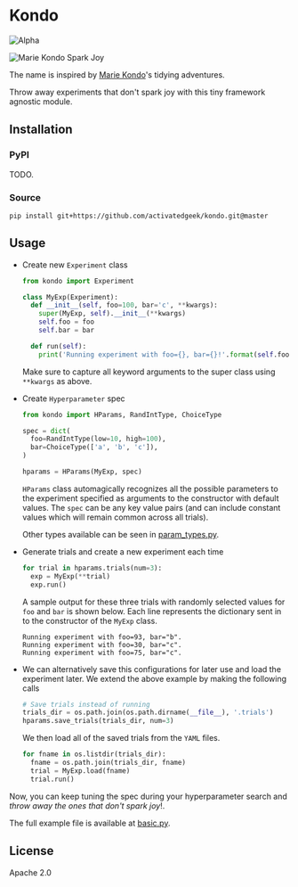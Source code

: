 # Kondo

![Alpha](https://img.shields.io/badge/status-alpha-blue.svg)

![Marie Kondo Spark Joy](https://i.imgflip.com/2zdobd.jpg)

The name is inspired by [Marie Kondo](https://konmari.com)'s tidying adventures.

Throw away experiments that don't spark joy with this tiny framework agnostic
module.

## Installation

### PyPI

TODO.

### Source

```
pip install git+https://github.com/activatedgeek/kondo.git@master
```

## Usage

* Create new `Experiment` class
  ```python
  from kondo import Experiment

  class MyExp(Experiment):
    def __init__(self, foo=100, bar='c', **kwargs):
      super(MyExp, self).__init__(**kwargs)
      self.foo = foo
      self.bar = bar

    def run(self):
      print('Running experiment with foo={}, bar={}!'.format(self.foo, self.bar))
  ```
  Make sure to capture all keyword arguments to the super class using `**kwargs`
  as above.

* Create `Hyperparameter` spec
  ```python
  from kondo import HParams, RandIntType, ChoiceType

  spec = dict(
    foo=RandIntType(low=10, high=100),
    bar=ChoiceType(['a', 'b', 'c']),
  )
  
  hparams = HParams(MyExp, spec)
  ```
  `HParams` class automagically recognizes all the possible parameters to the
  experiment specified as arguments to the constructor with default values. The
  `spec` can be any key value pairs (and can include constant values which will
  remain common across all trials).

  Other types available can be seen in [param_types.py](./kondo/param_types.py).

* Generate trials and create a new experiment each time
  ```python
  for trial in hparams.trials(num=3):
    exp = MyExp(**trial)
    exp.run()
  ```

  A sample output for these three trials with randomly selected values for `foo`
  and `bar` is shown below. Each line represents the dictionary sent in to the
  constructor of the `MyExp` class.

  ```shell
  Running experiment with foo=93, bar="b".
  Running experiment with foo=30, bar="c".
  Running experiment with foo=75, bar="c".
  ```

* We can alternatively save this configurations for later use and load the experiment
  later. We extend the above example by making the following calls
  ```python
  # Save trials instead of running
  trials_dir = os.path.join(os.path.dirname(__file__), '.trials')
  hparams.save_trials(trials_dir, num=3)
  ```

  We then load all of the saved trials from the `YAML` files.
  ```python
  for fname in os.listdir(trials_dir):
    fname = os.path.join(trials_dir, fname)
    trial = MyExp.load(fname)
    trial.run()
  ```

Now, you can keep tuning the spec during your hyperparameter search and *throw
away the ones that don't spark joy*!.

The full example file is available at [basic.py](./examples/basic.py).

## License

Apache 2.0